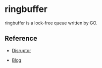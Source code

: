 # ringbuffer
ringbuffer is a lock-free queue written by GO.

## Reference

- [Disruptor](http://ifeve.com/ringbuffer/)

- [Blog](http://mechanitis.blogspot.com/2011/06/dissecting-disruptor-whats-so-special.html)
